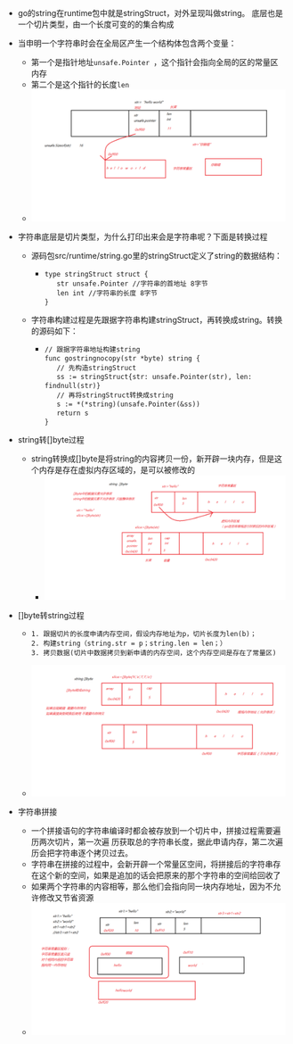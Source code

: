 + go的string在runtime包中就是stringStruct，对外呈现叫做string。  底层也是一个切片类型，由一个长度可变的的集合构成

+ 当申明一个字符串时会在全局区产生一个结构体包含两个变量：

  + 第一个是指针地址`unsafe.Pointer `，这个指针会指向全局的区的常量区内存
  + 第二个是这个指针的长度`len`
  + ![01string原型图](./img\01string原型图.png)

+ 字符串底层是切片类型，为什么打印出来会是字符串呢？下面是转换过程

  + 源码包src/runtime/string.go里的stringStruct定义了string的数据结构：

    + ```
      type stringStruct struct {
         str unsafe.Pointer //字符串的首地址 8字节
         len int //字符串的长度 8字节
      }
      ```

  + 字符串构建过程是先跟据字符串构建stringStruct，再转换成string。转换的源码如下：

    + ```
      // 跟据字符串地址构建string
      func gostringnocopy(str *byte) string {
         // 先构造stringStruct
         ss := stringStruct{str: unsafe.Pointer(str), len: findnull(str)}
         // 再将stringStruct转换成string
         s := *(*string)(unsafe.Pointer(&ss))
         return s
      }
      ```

+ string转[]byte过程
  + string转换成[]byte是将string的内容拷贝一份，新开辟一块内存，但是这个内存是存在虚拟内存区域的，是可以被修改的
    + ![02string转成[]byte](./img\02string转成[]byte.png)

+ []byte转string过程

  + ```
    1. 跟据切片的长度申请内存空间，假设内存地址为p，切片长度为len(b)；
    2. 构建string（string.str = p；string.len = len；）
    3. 拷贝数据(切片中数据拷贝到新申请的内存空间，这个内存空间是存在了常量区)
    ```

  + ![03[]byte转成string](./img\03[]byte转成string.png)

+ 字符串拼接
  + 一个拼接语句的字符串编译时都会被存放到一个切片中，拼接过程需要遍历两次切片，第一次遍 历获取总的字符串长度，据此申请内存，第二次遍历会把字符串逐个拷贝过去。
  + 字符串在拼接的过程中，会新开辟一个常量区空间，将拼接后的字符串存在这个新的空间，如果是追加的话会把原来的那个字符串的空间给回收了
  + 如果两个字符串的内容相等，那么他们会指向同一块内存地址，因为不允许修改又节省资源
  + ![04字符串追加](./img\04字符串追加.png)